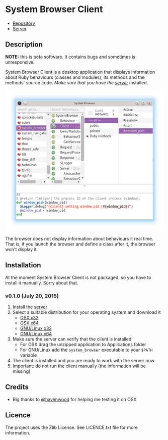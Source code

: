 System Browser Client
==

* [Repository](https://github.com/kyrylo/system_browser_client/)
* [Server][srv]

Description
--

**NOTE:** this is beta software. It contains bugs and sometimes is unresponsive.

System Browser Client is a desktop application that displays information about
Ruby behaviours (classes and modules), its methods and the methods' source
code. _Make sure that you have the [server][srv]_ installed.

![System Browser Client](/screenshots/readme.png)

The browser does not display information about behaviours it real time. That
is, if you launch the browser and define a class after it, the browser won't
display it.

Installation
------------

At the moment System Browser Client is not packaged, so you have to install it
manually. Sorry about that.

### v0.1.0 (July 20, 2015)

1. Install the [server][srv]
1. Select a suitable distribution for your operating system and download it
    * [OSX x32](https://www.dropbox.com/s/8n9d1sz2skau1d5/system-browser-client_osx32.zip?dl=0)
    * [OSX x64](https://www.dropbox.com/s/22l6mzmmztdcd2g/system-browser-client_osx64.zip?dl=0)
    * [GNU/Linux x32](https://www.dropbox.com/s/hnb70xmv9sitp45/system-browser-client_linux32.zip?dl=0)
    * [GNU/Linux x64](https://www.dropbox.com/s/kbn9r5dncb9bczw/system-browser-client_linux64.zip?dl=0)
1. Make sure the server can verify that the client is installed
    * For OSX drag the unzipped application to Applications folder
    * For GNU/Linux add the `system_browser` executable to your `$PATH` variable
1. The client is installed and you are ready to work with the server now
1. Important: do not run the client manually (the information will be missing)

Credits
-------

* Big thanks to [@havenwood](https://github.com/havenwood) for helping me
  testing it on OSX

Licence
-------

The project uses the Zlib License. See LICENCE.txt file for more information.

[srv]:  https://github.com/kyrylo/system_browser_server/
